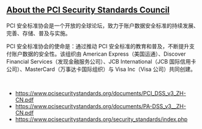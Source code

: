 ## [About the PCI Security Standards Council](https://www.pcisecuritystandards.org/) ##

PCI 安全标准协会是一个开放的全球论坛，致力于账户数据安全标准的持续发展、完善、存储、普及与实施。

PCI 安全标准协会的使命是：通过推动 PCI 安全标准的教育和普及，不断提升支付账户数据的安全性。该组织由 American Express（美国运通）、Discover Financial Services（发现金融服务公司）、JCB International（JCB 国际信用卡公司）、MasterCard（万事达卡国际组织）与 Visa Inc（Visa 公司）共同创建。

<br>

<ul><li><a href='https://www.pcisecuritystandards.org/documents/PCI_DSS_v3_ZH-CN.pdf'>https://www.pcisecuritystandards.org/documents/PCI_DSS_v3_ZH-CN.pdf</a>
</li><li><a href='https://www.pcisecuritystandards.org/documents/PA-DSS_v3__ZH-CN.pdf'>https://www.pcisecuritystandards.org/documents/PA-DSS_v3__ZH-CN.pdf</a>
</li><li><a href='https://www.pcisecuritystandards.org/security_standards/index.php'>https://www.pcisecuritystandards.org/security_standards/index.php</a>